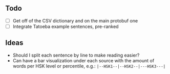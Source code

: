 ## Todo

- [ ] Get off of the CSV dictionary and on the main protobuf one
- [ ] Integrate Tatoeba example sentences, pre-ranked

## Ideas

- Should I split each sentence by line to make reading easier?
- Can have a bar visualization under each source with the amount of words per
  HSK level or percentile, e.g.:
  `|--HSK1--|--HSK2--|---HSK3---|`
